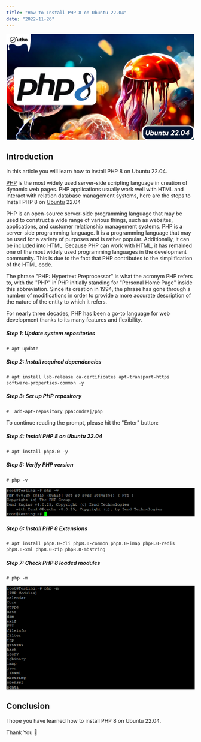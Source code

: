 ```yaml
---
title: "How to Install PHP 8 on Ubuntu 22.04"
date: "2022-11-26"
---
```


![How to Install PHP 8 on Ubuntu 22.04](images/How-to-Install-PHP-8-on-Ubuntu-22.04_utho.jpg)

## Introduction

In this article you will learn how to install PHP 8 on Ubuntu 22.04.

[PHP](https://en.wikipedia.org/wiki/PHP) is the most widely used server-side scripting language in creation of dynamic web pages. PHP applications usually work well with HTML and interact with relation database management systems, here are the steps to Install PHP 8 on [Ubuntu](https://utho.com/docs/tutorial/how-to-install-php-8-on-ubuntu-20-04/) 22.04

PHP is an open-source server-side programming language that may be used to construct a wide range of various things, such as websites, applications, and customer relationship management systems. PHP is a server-side programming language. It is a programming language that may be used for a variety of purposes and is rather popular. Additionally, it can be included into HTML. Because PHP can work with HTML, it has remained one of the most widely used programming languages in the development community. This is due to the fact that PHP contributes to the simplification of the HTML code.

The phrase "PHP: Hypertext Preprocessor" is what the acronym PHP refers to, with the "PHP" in PHP initially standing for "Personal Home Page" inside this abbreviation. Since its creation in 1994, the phrase has gone through a number of modifications in order to provide a more accurate description of the nature of the entity to which it refers.

For nearly three decades, PHP has been a go-to language for web development thanks to its many features and flexibility.

##### **Step 1: Update system repositories**

```
# apt update
```

##### **Step 2: Install required dependencies**

```
# apt install lsb-release ca-certificates apt-transport-https software-properties-common -y
```

##### **Step 3: Set up PHP repository**

```
#  add-apt-repository ppa:ondrej/php
```

To continue reading the prompt, please hit the "Enter" button:

##### **Step 4: Install PHP 8 on Ubuntu 22.04**

```
# apt install php8.0 -y
```

##### **Step 5: Verify PHP version**

```
# php -v
```

![command output](images/image-518.png)

##### **Step 6: Install PHP 8 Extensions**

```
# apt install php8.0-cli php8.0-common php8.0-imap php8.0-redis php8.0-xml php8.0-zip php8.0-mbstring
```

##### **Step 7: Check PHP 8 loaded modules**

```
# php -m
```

![install PHP 8 on Ubuntu 22.04.](images/image-519.png)

## Conclusion

I hope you have learned how to install PHP 8 on Ubuntu 22.04.

Thank You 🙂
